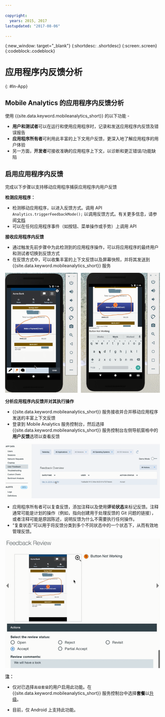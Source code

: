```yaml
---

copyright:
  years: 2015, 2017
lastupdated: "2017-08-06"

---
```

{:new_window: target="_blank"}
{:shortdesc: .shortdesc}
{:screen:.screen}
{:codeblock:.codeblock}

# 应用程序内反馈分析
{: #In-App}

## Mobile Analytics 的应用程序内反馈分析

使用 {{site.data.keyword.mobileanalytics_short}} 的以下功能 -

- **用户和测试者**可以在运行和使用应用程序时，记录和发送应用程序内反馈及错误报告
- **应用程序所有者**可利用此丰富的上下文用户反馈，更深入地了解应用程序的用户体验
- 另一方面，**开发者**可接收准确的应用程序上下文，以诊断和更正错误/功能缺陷


## 启用应用程序内反馈

完成以下步骤以支持移动应用程序捕获应用程序内用户反馈

**检测应用程序：**

 - 检测移动应用程序，以进入反馈方式。调用 API `Analytics.triggerFeedbackMode();` 以调用反馈方式。有关更多信息，请参阅[文档](/docs/services/mobileanalytics/sdk.html)
 - 可以在任何应用程序事件（如按钮、菜单操作或手势）上调用 API 
 
**接收应用程序内反馈**

 - 通过触发先前步骤中为此检测到的应用程序操作，可以将应用程序的最终用户和测试者切换到反馈方式
 - 在反馈方式中，可以收集丰富的上下文反馈以及屏幕快照，并将其发送到 {{site.data.keyword.mobileanalytics_short}} 服务

![捕获和发送](images/in_app_capture.png)

**分析应用程序内反馈并对其执行操作**

 - {{site.data.keyword.mobileanalytics_short}} 服务接收并合并移动应用程序发送的丰富上下文反馈
 - 登录到 Mobile Analytics 服务控制台，然后选择 {{site.data.keyword.mobileanalytics_short}} 服务控制台左侧导航窗格中的**用户反馈**选项以查看反馈

![反馈](images/in_app_user_feedback.png)
 
 - 应用程序所有者可以复查反馈，添加注释以及使用**评论状态**来标记反馈。注释通常可能是计划的操作（例如，指向创建用于处理反馈的 Git 问题的链接），或者注释可能是原因陈述，说明反馈为什么不需要执行任何操作。   
 - “复查状态”可以用于将反馈分类到多个不同状态中的一个状态下，从而有效地管理反馈。

![复查反馈](images/in_app_review_feedback.png) 

**注：**

 - 仅对已选择`高级套餐`的用户启用此功能。在 {{site.data.keyword.mobileanalytics_short}} 服务控制台中选择**套餐**以[升级](https://console-tok02-red.cdn.s-bluemix.net/docs/account/change-plan.html#changing)。

 - 目前，仅 Android 上支持此功能。








